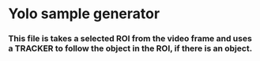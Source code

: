 
# Yolo sample generator #

### This file is takes a selected ROI from the video frame and uses a TRACKER to follow the object in the ROI, if there is an object. ###
